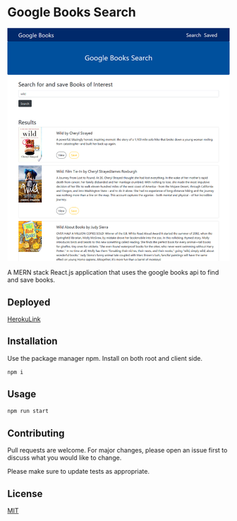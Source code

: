 # Google Books Search

![GoogleBook-ScreenShot](./config/screenshot.png)

A MERN stack React.js application that uses the google books api to find and save books.

## Deployed

[HerokuLink](https://obscure-brook-95204.herokuapp.com/)

## Installation

Use the package manager npm. Install on both root and client side.

```bash
npm i
```

## Usage

```bash
npm run start
```

## Contributing

Pull requests are welcome. For major changes, please open an issue first to discuss what you would like to change.

Please make sure to update tests as appropriate.

## License

[MIT](https://choosealicense.com/licenses/mit/)
